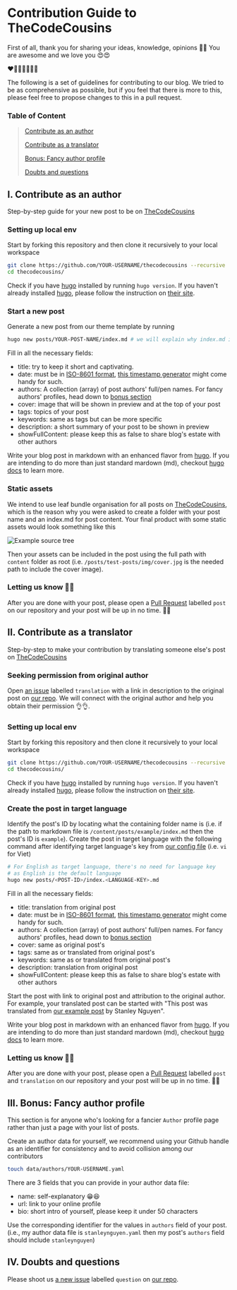 # Contribution Guide to TheCodeCousins

First of all, thank you for sharing your ideas, knowledge, opinions 🎉🎉 You are awesome and we love you 😍😍

❤️🧡💛💚💙💜🖤

The following is a set of guidelines for contributing to our blog.
We tried to be as comprehensive as possible, but if you feel that there is more to this, please feel free to propose changes to this in a pull request.

### Table of Content

> [Contribute as an author](#author)
>
> [Contribute as a translator](#translator)
>
> [Bonus: Fancy author profile](#bonus)
>
> [Doubts and questions](#question)

## <a name="author" id="author"></a> I. Contribute as an author

Step-by-step guide for your new post to be on [TheCodeCousins](https://thecodecousins.com)

### Setting up local env

Start by forking this repository and then clone it recursively to your local workspace

```bash
git clone https://github.com/YOUR-USERNAME/thecodecousins --recursive
cd thecodecousins/
```

Check if you have [hugo](https://gohugo.io) installed by running `hugo version`.
If you haven't already installed [hugo](https://gohugo.io), please follow the instruction on [their site](https://gohugo.io/getting-started/installing/).

### Start a new post

Generate a new post from our theme template by running

```bash
hugo new posts/YOUR-POST-NAME/index.md # we will explain why index.md in the next section
```

Fill in all the necessary fields:

- title: try to keep it short and captivating.
- date: must be in [ISO-8601 format](https://en.wikipedia.org/wiki/ISO_8601), [this timestamp generator](https://timestampgenerator.com/) might come handy for such.
- authors: A collection (array) of post authors' full/pen names. For fancy authors' profiles, head down to [bonus section](#bonus)
- cover: image that will be shown in preview and at the top of your post
- tags: topics of your post
- keywords: same as tags but can be more specific
- description: a short summary of your post to be shown in preview
- showFullContent: please keep this as false to share blog's estate with other authors

Write your blog post in markdown with an enhanced flavor from [hugo](https://gohugo.io/).
If you are intending to do more than just standard mardown (md), checkout [hugo docs](https://gohugo.io/content-management/) to learn more.

### Static assets

We intend to use leaf bundle organisation for all posts on [TheCodeCousins](https://thecodecousins.com), which is the reason why you were asked to create a folder with your post name and an index.md for post content.
Your final product with some static assets would look something like this

![Example source tree](/example-tree.png)

Then your assets can be included in the post using the full path with `content` folder as root
(i.e. `/posts/test-posts/img/cover.jpg` is the needed path to include the cover image).

### Letting us know 🎉🎉

After you are done with your post, please open a [Pull Request](https://github.com/thecodecousins/thecodecousins/compare) labelled `post` on our repository and your post will be up in no time. 🥳🥳

## <a name="translator" id="translator"></a> II. Contribute as a translator

Step-by-step to make your contribution by translating someone else's post on [TheCodeCousins](https://thecodecousins.com)

### Seeking permission from original author

Open [an issue](https://github.com/thecodecousins/thecodecousins/issues/new) labelled `translation` with a link in description to the original post on [our repo](https://github.com/thecodecousins/thecodecousins).
We will connect with the original author and help you obtain their permission 👌👌.

### Setting up local env

Start by forking this repository and then clone it recursively to your local workspace

```bash
git clone https://github.com/YOUR-USERNAME/thecodecousins --recursive
cd thecodecousins/
```

Check if you have [hugo](https://gohugo.io) installed by running `hugo version`.
If you haven't already installed [hugo](https://gohugo.io), please follow the instruction on [their site](https://gohugo.io/getting-started/installing/).

### Create the post in target language

Identify the post's ID by locating what the containing folder name is (i.e. if the path to markdown file is `/content/posts/example/index.md` then the post's ID is `example`).
Create the post in target language with the following command after identifying target language's key from [our config file](https://github.com/thecodecousins/thecodecousins/blob/master/config.yaml) (i.e. `vi` for Viet)

```bash
# For English as target language, there's no need for language key
# as English is the default language
hugo new posts/<POST-ID>/index.<LANGUAGE-KEY>.md
```

Fill in all the necessary fields:

- title: translation from original post
- date: must be in [ISO-8601 format](https://en.wikipedia.org/wiki/ISO_8601), [this timestamp generator](https://timestampgenerator.com/) might come handy for such.
- authors: A collection (array) of post authors' full/pen names. For fancy authors' profiles, head down to [bonus section](#bonus)
- cover: same as original post's
- tags: same as or translated from original post's
- keywords: same as or translated from original post's
- description: translation from original post
- showFullContent: please keep this as false to share blog's estate with other authors

Start the post with link to original post and attribution to the original author.
For example, your translated post can be started with "This post was translated from [our example post](/posts/example) by Stanley Nguyen".

Write your blog post in markdown with an enhanced flavor from [hugo](https://gohugo.io/).
If you are intending to do more than just standard mardown (md), checkout [hugo docs](https://gohugo.io/content-management/) to learn more.

### Letting us know 🎉🎉

After you are done with your post, please open a [Pull Request](https://github.com/thecodecousins/thecodecousins/compare) labelled `post` and `translation` on our repository and your post will be up in no time. 🥳🥳

## <a name="bonus" id="bonus"></a> III. Bonus: Fancy author profile

This section is for anyone who's looking for a fancier `Author` profile page rather than just a page with your list of posts.

Create an author data for yourself, we recommend using your Github handle as an identifier for consistency and to avoid collision among our contributors

```bash
touch data/authors/YOUR-USERNAME.yaml
```

There are 3 fields that you can provide in your author data file:

- name: self-explanatory 😁😆
- url: link to your online profile
- bio: short intro of yourself, please keep it under 50 characters

Use the corresponding identifier for the values in `authors` field of your post. (i.e., my author data file is `stanleynguyen.yaml` then my post's `authors` field should include `stanleynguyen`)

## <a name="question" id="question"></a> IV. Doubts and questions

Please shoot us [a new issue](https://github.com/thecodecousins/thecodecousins/issues/new) labelled `question` on [our repo](https://github.com/thecodecousins/thecodecousins).

